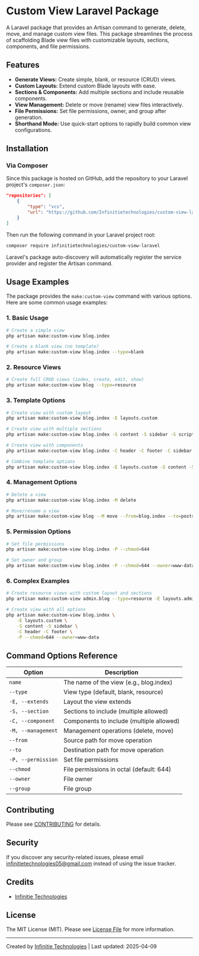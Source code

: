 # Custom View Laravel Package

A Laravel package that provides an Artisan command to generate, delete, move, and manage custom view files. This package streamlines the process of scaffolding Blade view files with customizable layouts, sections, components, and file permissions.

## Features

- **Generate Views:** Create simple, blank, or resource (CRUD) views.
- **Custom Layouts:** Extend custom Blade layouts with ease.
- **Sections & Components:** Add multiple sections and include reusable components.
- **View Management:** Delete or move (rename) view files interactively.
- **File Permissions:** Set file permissions, owner, and group after generation.
- **Shorthand Mode:** Use quick-start options to rapidly build common view configurations.

## Installation

### Via Composer

Since this package is hosted on GitHub, add the repository to your Laravel project's `composer.json`:

```json
"repositories": [
    {
        "type": "vcs",
        "url": "https://github.com/Infinitietechnologies/custom-view-laravel.git"
    }
]
```

Then run the following command in your Laravel project root:

```bash
composer require infinitietechnologies/custom-view-laravel
```

Laravel's package auto-discovery will automatically register the service provider and register the Artisan command.

## Usage Examples

The package provides the `make:custom-view` command with various options. Here are some common usage examples:

### 1. Basic Usage

```bash
# Create a simple view
php artisan make:custom-view blog.index

# Create a blank view (no template)
php artisan make:custom-view blog.index --type=blank
```

### 2. Resource Views

```bash
# Create full CRUD views (index, create, edit, show)
php artisan make:custom-view blog --type=resource
```

### 3. Template Options

```bash
# Create view with custom layout
php artisan make:custom-view blog.index -E layouts.custom

# Create view with multiple sections
php artisan make:custom-view blog.index -S content -S sidebar -S scripts

# Create view with components
php artisan make:custom-view blog.index -C header -C footer -C sidebar

# Combine template options
php artisan make:custom-view blog.index -E layouts.custom -S content -S sidebar -C alert
```

### 4. Management Options

```bash
# Delete a view
php artisan make:custom-view blog.index -M delete

# Move/rename a view
php artisan make:custom-view blog --M move --from=blog.index --to=posts.index
```

### 5. Permission Options

```bash
# Set file permissions
php artisan make:custom-view blog.index -P --chmod=644

# Set owner and group
php artisan make:custom-view blog.index -P --chmod=644 --owner=www-data --group=www-data
```

### 6. Complex Examples

```bash
# Create resource views with custom layout and sections
php artisan make:custom-view admin.blog --type=resource -E layouts.admin -S content -S sidebar

# Create view with all options
php artisan make:custom-view blog.index \
    -E layouts.custom \
    -S content -S sidebar \
    -C header -C footer \
    -P --chmod=644 --owner=www-data
```

## Command Options Reference

| Option | Description |
|--------|-------------|
| `name` | The name of the view (e.g., blog.index) |
| `--type` | View type (default, blank, resource) |
| `-E, --extends` | Layout the view extends |
| `-S, --section` | Sections to include (multiple allowed) |
| `-C, --component` | Components to include (multiple allowed) |
| `-M, --management` | Management operations (delete, move) |
| `--from` | Source path for move operation |
| `--to` | Destination path for move operation |
| `-P, --permission` | Set file permissions |
| `--chmod` | File permissions in octal (default: 644) |
| `--owner` | File owner |
| `--group` | File group |

## Contributing

Please see [CONTRIBUTING](CONTRIBUTING.md) for details.

## Security

If you discover any security-related issues, please email infinitietechnologies05@gmail.com instead of using the issue tracker.

## Credits

- [Infinitie Technologies](https://github.com/infinitietech05)

## License

The MIT License (MIT). Please see [License File](LICENSE.md) for more information.

---
Created by [Infinitie Technologies](https://github.com/infinitietech05) | Last updated: 2025-04-09